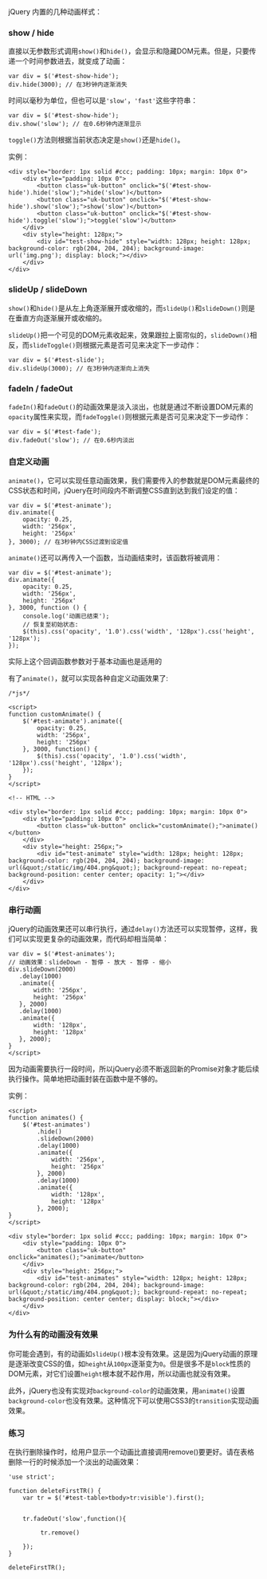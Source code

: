 jQuery 内置的几种动画样式：

### show / hide

直接以无参数形式调用`show()`和`hide()`，会显示和隐藏DOM元素。但是，只要传递一个时间参数进去，就变成了动画：
```
var div = $('#test-show-hide');
div.hide(3000); // 在3秒钟内逐渐消失
```
时间以毫秒为单位，但也可以是`'slow'`，`'fast'`这些字符串：

```
var div = $('#test-show-hide');
div.show('slow'); // 在0.6秒钟内逐渐显示
```

`toggle()`方法则根据当前状态决定是`show()`还是`hide()`。

实例：

```
<div style="border: 1px solid #ccc; padding: 10px; margin: 10px 0">
    <div style="padding: 10px 0">
        <button class="uk-button" onclick="$('#test-show-hide').hide('slow');">hide('slow')</button>
        <button class="uk-button" onclick="$('#test-show-hide').show('slow');">show('slow')</button>
        <button class="uk-button" onclick="$('#test-show-hide').toggle('slow');">toggle('slow')</button>
    </div>
    <div style="height: 128px;">
        <div id="test-show-hide" style="width: 128px; height: 128px; background-color: rgb(204, 204, 204); background-image: url('img.png'); display: block;"></div>
    </div>
</div>
```

### slideUp / slideDown

`show()`和`hide()`是从左上角逐渐展开或收缩的，而`slideUp()`和`slideDown()`则是在垂直方向逐渐展开或收缩的。

`slideUp()`把一个可见的DOM元素收起来，效果跟拉上窗帘似的，`slideDown()`相反，而`slideToggle()`则根据元素是否可见来决定下一步动作：
```
var div = $('#test-slide');
div.slideUp(3000); // 在3秒钟内逐渐向上消失
```

### fadeIn / fadeOut

`fadeIn()`和`fadeOut()`的动画效果是淡入淡出，也就是通过不断设置DOM元素的`opacity`属性来实现，而`fadeToggle()`则根据元素是否可见来决定下一步动作：
```
var div = $('#test-fade');
div.fadeOut('slow'); // 在0.6秒内淡出
```

### 自定义动画

`animate()`，它可以实现任意动画效果，我们需要传入的参数就是DOM元素最终的CSS状态和时间，jQuery在时间段内不断调整CSS直到达到我们设定的值：

```
var div = $('#test-animate');
div.animate({
    opacity: 0.25,
    width: '256px',
    height: '256px'
}, 3000); // 在3秒钟内CSS过渡到设定值
```

`animate()`还可以再传入一个函数，当动画结束时，该函数将被调用：
```
var div = $('#test-animate');
div.animate({
    opacity: 0.25,
    width: '256px',
    height: '256px'
}, 3000, function () {
    console.log('动画已结束');
    // 恢复至初始状态:
    $(this).css('opacity', '1.0').css('width', '128px').css('height', '128px');
});
```

实际上这个回调函数参数对于基本动画也是适用的

有了`animate()`，就可以实现各种自定义动画效果了:
```
/*js*/

<script>
function customAnimate() {
    $('#test-animate').animate({
        opacity: 0.25,
        width: '256px',
        height: '256px'
    }, 3000, function() {
        $(this).css('opacity', '1.0').css('width', '128px').css('height', '128px');
    });
}
</script>
```

```
<!-- HTML -->

<div style="border: 1px solid #ccc; padding: 10px; margin: 10px 0">
    <div style="padding: 10px 0">
        <button class="uk-button" onclick="customAnimate();">animate()</button>
    </div>
    <div style="height: 256px;">
        <div id="test-animate" style="width: 128px; height: 128px; background-color: rgb(204, 204, 204); background-image: url(&quot;/static/img/404.png&quot;); background-repeat: no-repeat; background-position: center center; opacity: 1;"></div>
    </div>
</div>
```

### 串行动画


jQuery的动画效果还可以串行执行，通过`delay()`方法还可以实现暂停，这样，我们可以实现更复杂的动画效果，而代码却相当简单：

```
var div = $('#test-animates');
// 动画效果：slideDown - 暂停 - 放大 - 暂停 - 缩小
div.slideDown(2000)
   .delay(1000)
   .animate({
       width: '256px',
       height: '256px'
   }, 2000)
   .delay(1000)
   .animate({
       width: '128px',
       height: '128px'
   }, 2000);
}
</script>
```

因为动画需要执行一段时间，所以jQuery必须不断返回新的Promise对象才能后续执行操作。简单地把动画封装在函数中是不够的。

实例：
```
<script>
function animates() {
    $('#test-animates')
        .hide()
        .slideDown(2000)
        .delay(1000)
        .animate({
            width: '256px',
            height: '256px'
        }, 2000)
        .delay(1000)
        .animate({
            width: '128px',
            height: '128px'
        }, 2000);
}
</script>

<div style="border: 1px solid #ccc; padding: 10px; margin: 10px 0">
    <div style="padding: 10px 0">
        <button class="uk-button" onclick="animates();">animate</button>
    </div>
    <div style="height: 256px;">
        <div id="test-animates" style="width: 128px; height: 128px; background-color: rgb(204, 204, 204); background-image: url(&quot;/static/img/404.png&quot;); background-repeat: no-repeat; background-position: center center; display: block;"></div>
    </div>
</div>
```

### 为什么有的动画没有效果

你可能会遇到，有的动画如`slideUp()`根本没有效果。这是因为jQuery动画的原理是逐渐改变CSS的值，如`height`从`100px`逐渐变为`0`。但是很多不是`block`性质的DOM元素，对它们设置`height`根本就不起作用，所以动画也就没有效果。

此外，jQuery也没有实现对`background-color`的动画效果，用`animate()`设置`background-color`也没有效果。这种情况下可以使用CSS3的`transition`实现动画效果。

### 练习

在执行删除操作时，给用户显示一个动画比直接调用remove()要更好。请在表格删除一行的时候添加一个淡出的动画效果：

```
'use strict';

function deleteFirstTR() {
    var tr = $('#test-table>tbody>tr:visible').first();


    tr.fadeOut('slow',function(){
         
         tr.remove()

    });
}

deleteFirstTR();
```




